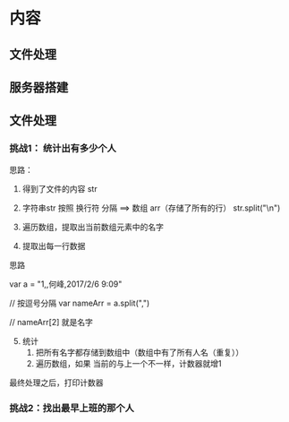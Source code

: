 
# 内容

## 文件处理

## 服务器搭建



## 文件处理

### 挑战1： 统计出有多少个人

思路：

1. 得到了文件的内容 str
2. 字符串str 按照 换行符 分隔   ==> 数组 arr（存储了所有的行）
        str.split("\n")
3. 遍历数组，提取出当前数组元素中的名字

4. 提取出每一行数据

思路

var a = "1,,何峰,2017/2/6 9:09"

// 按逗号分隔
var nameArr = a.split(",")

// 
nameArr[2]  就是名字

5. 统计
    1. 把所有名字都存储到数组中（数组中有了所有人名（重复））
    2. 遍历数组，如果 当前的与上一个不一样，计数器就增1

最终处理之后，打印计数器


### 挑战2：找出最早上班的那个人